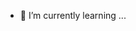
- 🌱 I’m currently learning ...

<!---
irontinker/irontinker is a ✨ special ✨ repository because its `README.md` (this file) appears on your GitHub profile.
You can click the Preview link to take a look at your changes.
--->

